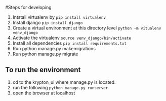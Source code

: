 #Steps for developing

1. Intstall virtualenv by `pip install virtualenv`
2. Install django `pip install django`
3. Create a virtual environment at this directory level `python -m vitualenv venv_django`
4. Activate the virtualenv `source venv_django/bin/activate`
5. Install all dependencies `pip install requirements.txt`
6. Run python manage.py makemigrations
7. Run python manage.py migrate

## To run the environment
1. cd to the krypton_ui where manage.py is located.
2. run the following `python manage.py runserver`
3. open the browser at localhost
